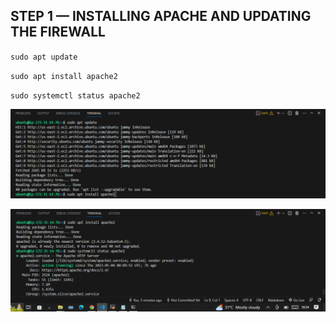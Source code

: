 ## STEP 1 — INSTALLING APACHE AND UPDATING THE FIREWALL

`sudo apt update`

`sudo apt install apache2`

`sudo systemctl status apache2`

![Apache-status](./images/Capture.PNG)

![Apache-status](./images/Capture2.PNG)


